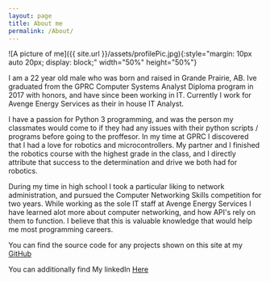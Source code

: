 ```yaml
---
layout: page
title: About me
permalink: /About/
---
```

![A picture of me]({{ site.url }}/assets/profilePic.jpg){:style="margin: 10px auto 20px; display: block;" width="50%" height="50%"}

I am a 22 year old male who was born and raised in Grande Prairie, AB. 
Ive graduated from the GPRC Computer Systems Analyst Diploma program in 2017 with honors, and have since been working in IT. Currently I work for Avenge Energy Services as their in house IT Analyst.

I have a passion for Python 3 programming, and was the person my classmates would come to  if they had any issues with their python scripts / programs before going to the proffesor.
In my time at GPRC I discovered that I had a love for robotics and microcontrollers. My partner and I finished the robotics course with the highest grade in the class, and I directly attribute that success to the determination and drive we both had for robotics.

During my time in high school I took a particular liking to network administration, and pursued the Computer Networking Skills competition for two years. While working as the sole IT staff at Avenge Energy Services I have learned alot more about computer networking, and how API's rely on them to function. I believe that this is valuable knowledge that would help me most programming careers.

You can find the source code for any projects shown on this site at my [GitHub](https://github.com/ChrisB49)

You can additionally find My linkedIn [Here](https://www.linkedin.com/in/christopher-becak-ab150417b)

